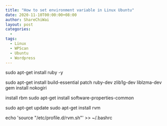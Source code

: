 ```yaml
---
title: "How to set environment variable in Linux Ubuntu"
date: 2020-11-10T00:00:00+08:00
author: ShareChiWai
layout: post
categories:
  -
tags:
  - Linux
  - WPScan
  - Ubuntu
  - Wordpress
---
```

sudo apt-get install ruby -y

sudo apt-get install build-essential patch ruby-dev zlib1g-dev liblzma-dev
gem install nokogiri

install rbm
sudo apt-get install software-properties-common


sudo apt-get update
sudo apt-get install rvm

echo 'source "/etc/profile.d/rvm.sh"' >> ~/.bashrc